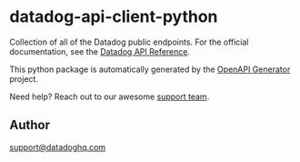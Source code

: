 # datadog-api-client-python

Collection of all of the Datadog public endpoints. For the official documentation, see the [Datadog API Reference](https://docs.datadoghq.com/api/).

This python package is automatically generated by the [OpenAPI Generator](https://openapi-generator.tech) project.

Need help? Reach out to our awesome [support team](https://www.datadoghq.com/support/).

## Author

support@datadoghq.com
